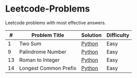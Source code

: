# Leetcode-Problems
Leetcode problems with most effective answers.

|    #   |      Problem Title      |      Solution      |      Difficulty      |
|   ---  |          ---            |          ---       |           ---        |
|    1   |         Two Sum         | [Python](https://github.com/gizembakan/Leetcode-Problems/blob/main/leetcode_problems/Python/two_sum.py) |   Easy
|    9   |     Palindrome Number   | [Python](https://github.com/gizembakan/Leetcode-Problems/blob/main/leetcode_problems/Python/palindrome_number.py) |   Easy
|   13   |     Roman to Integer    | [Python](https://github.com/gizembakan/Leetcode-Problems/blob/main/leetcode_problems/Python/roman_to_integer.py) |   Easy
|   14   |  Longest Common Prefix  | [Python](https://github.com/gizembakan/Leetcode-Problems/blob/main/leetcode_problems/Python/longest_common_prefix.py) |   Easy
